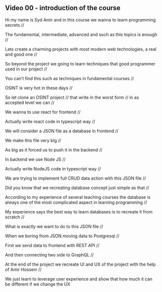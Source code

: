 ## Video 00 - introduction of the course


Hi my name is Syd Amir and in this course we wanna to learn programming secrets //

The fundamental, intermediate, advanced and such as this topics is enough //

Lets create a charming projects with most modern web technologies, a real and good one //

So beyond the project we going to learn techniques that good programmer used in our project //

You can’t find this such as techniques in fundamental courses //


OSINT is very hot in these days //

So let clone an OSINT project // that write in the worst form // in as accepted level we can //

We wanna to use react for frontend //

Actually write react code in typescript way //

We will consider a JSON file as a database in frontend //

We make this file very big //

As big as it forced us to push it in the backend //

In backend we use Node JS //

Actually write NodeJS code in typescript way //

We are trying to implement full CRUD data action with this JSON file //

Did you know that we recreating database concept just simple as that //

According to my experience of several teaching courses the database is always one of the most complicated aspect in learning programming //

My experience says the best way to learn databases is to recreate it from scratch //

What is exactly we want to do to this JSON file //

When we boring from JSON moving data to Postgresql  //

First we send data to frontend with REST API //

And then connecting two side to GraphQL //

At the end of the project we recreate UI and UX of the project with the help of Amir Hossein //

We just learn to leverage user experience and show that how much it can be different if we change the UX
